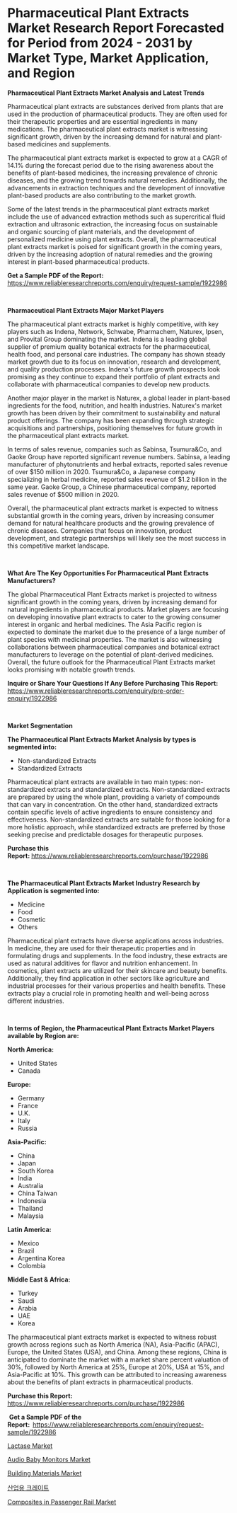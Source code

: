<p><h1>Pharmaceutical Plant Extracts Market Research Report Forecasted for Period from 2024 -  2031 by Market Type, Market Application, and Region</h1></p><p><strong>Pharmaceutical Plant Extracts Market Analysis and Latest Trends</strong></p>
<p><p>Pharmaceutical plant extracts are substances derived from plants that are used in the production of pharmaceutical products. They are often used for their therapeutic properties and are essential ingredients in many medications. The pharmaceutical plant extracts market is witnessing significant growth, driven by the increasing demand for natural and plant-based medicines and supplements.</p><p>The pharmaceutical plant extracts market is expected to grow at a CAGR of 14.1% during the forecast period due to the rising awareness about the benefits of plant-based medicines, the increasing prevalence of chronic diseases, and the growing trend towards natural remedies. Additionally, the advancements in extraction techniques and the development of innovative plant-based products are also contributing to the market growth.</p><p>Some of the latest trends in the pharmaceutical plant extracts market include the use of advanced extraction methods such as supercritical fluid extraction and ultrasonic extraction, the increasing focus on sustainable and organic sourcing of plant materials, and the development of personalized medicine using plant extracts. Overall, the pharmaceutical plant extracts market is poised for significant growth in the coming years, driven by the increasing adoption of natural remedies and the growing interest in plant-based pharmaceutical products.</p></p>
<p><strong>Get a Sample PDF of the Report:&nbsp;</strong> <a href="https://www.reliableresearchreports.com/enquiry/request-sample/1922986">https://www.reliableresearchreports.com/enquiry/request-sample/1922986</a></p>
<p>&nbsp;</p>
<p><strong>Pharmaceutical Plant Extracts Major Market Players</strong></p>
<p><p>The pharmaceutical plant extracts market is highly competitive, with key players such as Indena, Network, Schwabe, Pharmachem, Naturex, Ipsen, and Provital Group dominating the market. Indena is a leading global supplier of premium quality botanical extracts for the pharmaceutical, health food, and personal care industries. The company has shown steady market growth due to its focus on innovation, research and development, and quality production processes. Indena's future growth prospects look promising as they continue to expand their portfolio of plant extracts and collaborate with pharmaceutical companies to develop new products.</p><p>Another major player in the market is Naturex, a global leader in plant-based ingredients for the food, nutrition, and health industries. Naturex's market growth has been driven by their commitment to sustainability and natural product offerings. The company has been expanding through strategic acquisitions and partnerships, positioning themselves for future growth in the pharmaceutical plant extracts market.</p><p>In terms of sales revenue, companies such as Sabinsa, Tsumura&Co, and Gaoke Group have reported significant revenue numbers. Sabinsa, a leading manufacturer of phytonutrients and herbal extracts, reported sales revenue of over $150 million in 2020. Tsumura&Co, a Japanese company specializing in herbal medicine, reported sales revenue of $1.2 billion in the same year. Gaoke Group, a Chinese pharmaceutical company, reported sales revenue of $500 million in 2020.</p><p>Overall, the pharmaceutical plant extracts market is expected to witness substantial growth in the coming years, driven by increasing consumer demand for natural healthcare products and the growing prevalence of chronic diseases. Companies that focus on innovation, product development, and strategic partnerships will likely see the most success in this competitive market landscape.</p></p>
<p>&nbsp;</p>
<p><strong>What Are The Key Opportunities For Pharmaceutical Plant Extracts Manufacturers?</strong></p>
<p><p>The global Pharmaceutical Plant Extracts market is projected to witness significant growth in the coming years, driven by increasing demand for natural ingredients in pharmaceutical products. Market players are focusing on developing innovative plant extracts to cater to the growing consumer interest in organic and herbal medicines. The Asia Pacific region is expected to dominate the market due to the presence of a large number of plant species with medicinal properties. The market is also witnessing collaborations between pharmaceutical companies and botanical extract manufacturers to leverage on the potential of plant-derived medicines. Overall, the future outlook for the Pharmaceutical Plant Extracts market looks promising with notable growth trends.</p></p>
<p><strong>Inquire or Share Your Questions If Any Before Purchasing This Report:</strong> <a href="https://www.reliableresearchreports.com/enquiry/pre-order-enquiry/1922986">https://www.reliableresearchreports.com/enquiry/pre-order-enquiry/1922986</a></p>
<p>&nbsp;</p>
<p><strong>Market Segmentation</strong></p>
<p><strong>The Pharmaceutical Plant Extracts Market Analysis by types is segmented into:</strong></p>
<p><ul><li>Non-standardized Extracts</li><li>Standardized Extracts</li></ul></p>
<p><p>Pharmaceutical plant extracts are available in two main types: non-standardized extracts and standardized extracts. Non-standardized extracts are prepared by using the whole plant, providing a variety of compounds that can vary in concentration. On the other hand, standardized extracts contain specific levels of active ingredients to ensure consistency and effectiveness. Non-standardized extracts are suitable for those looking for a more holistic approach, while standardized extracts are preferred by those seeking precise and predictable dosages for therapeutic purposes.</p></p>
<p><strong>Purchase this Report:&nbsp;</strong><a href="https://www.reliableresearchreports.com/purchase/1922986">https://www.reliableresearchreports.com/purchase/1922986</a></p>
<p>&nbsp;</p>
<p><strong>The Pharmaceutical Plant Extracts Market Industry Research by Application is segmented into:</strong></p>
<p><ul><li>Medicine</li><li>Food</li><li>Cosmetic</li><li>Others</li></ul></p>
<p><p>Pharmaceutical plant extracts have diverse applications across industries. In medicine, they are used for their therapeutic properties and in formulating drugs and supplements. In the food industry, these extracts are used as natural additives for flavor and nutrition enhancement. In cosmetics, plant extracts are utilized for their skincare and beauty benefits. Additionally, they find application in other sectors like agriculture and industrial processes for their various properties and health benefits. These extracts play a crucial role in promoting health and well-being across different industries.</p></p>
<p>&nbsp;</p>
<p><strong>In terms of Region, the Pharmaceutical Plant Extracts Market Players available by Region are:</strong></p>
<p>
    <p> <strong> North America: </strong>
        <ul>
            <li>United States</li>
            <li>Canada</li>
        </ul>
        </p> 
    <p> <strong> Europe: </strong>
        <ul>
            <li>Germany</li>
            <li>France</li>
            <li>U.K.</li>
            <li>Italy</li>
            <li>Russia</li>
        </ul>
        </p> 
    <p> <strong> Asia-Pacific: </strong>
        <ul>
            <li>China</li>
            <li>Japan</li>
            <li>South Korea</li>
            <li>India</li>
            <li>Australia</li>
            <li>China Taiwan</li>
            <li>Indonesia</li>
            <li>Thailand</li>
            <li>Malaysia</li>
        </ul>
        </p> 
    <p> <strong> Latin America: </strong>
        <ul>
            <li>Mexico</li>
            <li>Brazil</li>
            <li>Argentina Korea</li>
            <li>Colombia</li>
        </ul>
        </p> 
    <p> <strong> Middle East & Africa: </strong>
        <ul>
            <li>Turkey</li>
            <li>Saudi</li>
            <li>Arabia</li>
            <li>UAE</li>
            <li>Korea</li>
        </ul>
    </p>
    </p>
<p><p>The pharmaceutical plant extracts market is expected to witness robust growth across regions such as North America (NA), Asia-Pacific (APAC), Europe, the United States (USA), and China. Among these regions, China is anticipated to dominate the market with a market share percent valuation of 30%, followed by North America at 25%, Europe at 20%, USA at 15%, and Asia-Pacific at 10%. This growth can be attributed to increasing awareness about the benefits of plant extracts in pharmaceutical products.</p></p>
<p><strong>Purchase this Report: </strong><a href="https://www.reliableresearchreports.com/purchase/1922986">https://www.reliableresearchreports.com/purchase/1922986</a></p>
<p>&nbsp;<strong>Get a Sample PDF of the Report:&nbsp;&nbsp;</strong><a href="https://www.reliableresearchreports.com/enquiry/request-sample/1922986">https://www.reliableresearchreports.com/enquiry/request-sample/1922986</a></p>
<p><strong></strong></p>
<p><p><a href="https://view.publitas.com/reportprime-1/lactase-market-size-and-growth-market-segmentation-regional-and-country-breakdowns-and-market-trends-for-period-from-2024-2031/">Lactase Market</a></p><p><a href="https://funky-papaya-cf4.notion.site/Audio-Baby-Monitors-Market-Offers-Provide-Insightful-Data-for-the-Time-Period-from-2024-to-2031-and--058dacbe59a748bcb36b9147dca7cf6d">Audio Baby Monitors Market</a></p><p><a href="https://view.publitas.com/reportprime-1/building-materials-market-size-market-share-and-global-market-analysis-report-2024-2031/">Building Materials Market</a></p><p><a href="https://medium.com/@darrellockm3ytan895656/%EC%82%B0%EC%97%85%EC%9A%A9-%EC%83%81%EC%9E%90-%EC%8B%9C%EC%9E%A5-%EC%A7%80%ED%91%9C-%ED%95%B4%EC%84%9D-%EC%8B%9C%EC%9E%A5-%EC%A0%90%EC%9C%A0%EC%9C%A8-%ED%8A%B8%EB%A0%8C%EB%93%9C-%EB%B0%8F-%EC%84%B1%EC%9E%A5-%EC%96%91%EC%83%81-e309bdc4067f">산업용 크레이트</a></p><p><a href="https://sore-arch-6db.notion.site/Composites-in-Passenger-Rail-Market-Research-Report-Provides-Critical-Insights-that-can-help-Shape-B-5859199e17f64882b05fdf1ea8a29d4b">Composites in Passenger Rail Market</a></p></p>